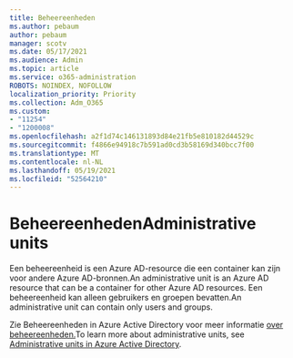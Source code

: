 ```yaml
---
title: Beheereenheden
ms.author: pebaum
author: pebaum
manager: scotv
ms.date: 05/17/2021
ms.audience: Admin
ms.topic: article
ms.service: o365-administration
ROBOTS: NOINDEX, NOFOLLOW
localization_priority: Priority
ms.collection: Adm_O365
ms.custom:
- "11254"
- "1200008"
ms.openlocfilehash: a2f1d74c146131893d84e21fb5e810182d44529c
ms.sourcegitcommit: f4866e94918c7b591ad0cd3b58169d340bcc7f00
ms.translationtype: MT
ms.contentlocale: nl-NL
ms.lasthandoff: 05/19/2021
ms.locfileid: "52564210"
---
```

# <a name="administrative-units"></a><span data-ttu-id="6da6f-102">Beheereenheden</span><span class="sxs-lookup"><span data-stu-id="6da6f-102">Administrative units</span></span>

<span data-ttu-id="6da6f-103">Een beheereenheid is een Azure AD-resource die een container kan zijn voor andere Azure AD-bronnen.</span><span class="sxs-lookup"><span data-stu-id="6da6f-103">An administrative unit is an Azure AD resource that can be a container for other Azure AD resources.</span></span> <span data-ttu-id="6da6f-104">Een beheereenheid kan alleen gebruikers en groepen bevatten.</span><span class="sxs-lookup"><span data-stu-id="6da6f-104">An administrative unit can contain only users and groups.</span></span>

<span data-ttu-id="6da6f-105">Zie Beheereenheden in Azure Active Directory voor meer informatie [over beheereenheden.](/azure/active-directory/roles/administrative-units)</span><span class="sxs-lookup"><span data-stu-id="6da6f-105">To learn more about administrative units, see [Administrative units in Azure Active Directory](/azure/active-directory/roles/administrative-units).</span></span>